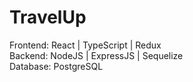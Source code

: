 # TravelUp

Frontend: React | TypeScript | Redux  
Backend: NodeJS | ExpressJS | Sequelize  
Database: PostgreSQL
